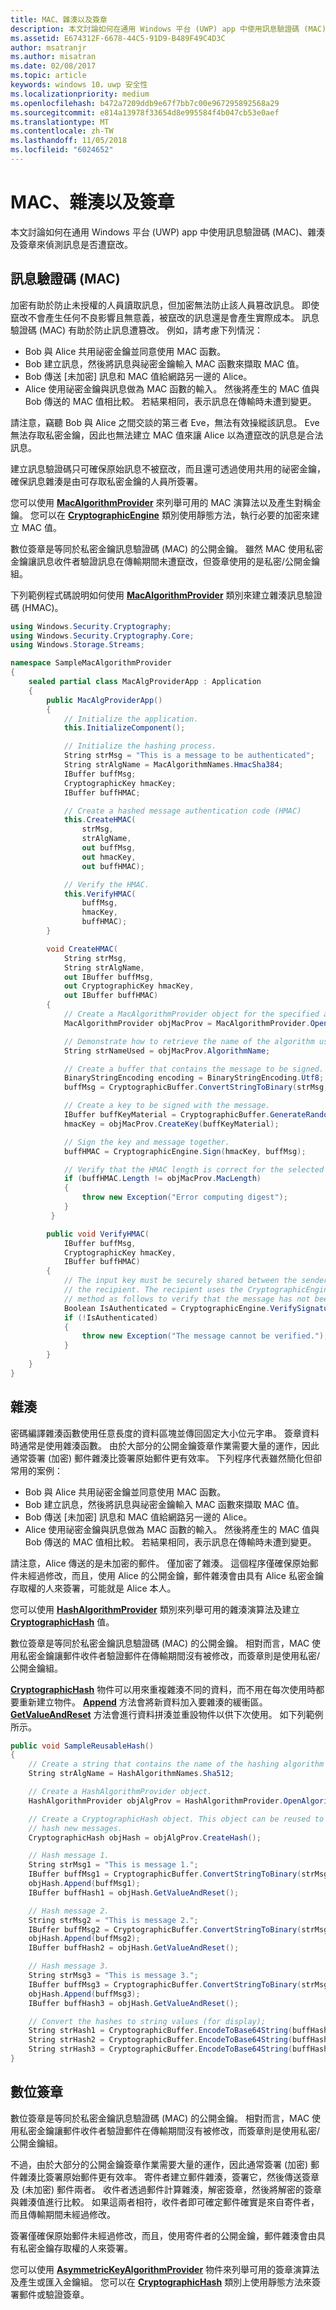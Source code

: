 ```yaml
---
title: MAC、雜湊以及簽章
description: 本文討論如何在通用 Windows 平台 (UWP) app 中使用訊息驗證碼 (MAC)、雜湊及簽章來偵測訊息是否遭竄改。
ms.assetid: E674312F-6678-44C5-91D9-B489F49C4D3C
author: msatranjr
ms.author: misatran
ms.date: 02/08/2017
ms.topic: article
keywords: windows 10，uwp 安全性
ms.localizationpriority: medium
ms.openlocfilehash: b472a7209ddb9e67f7bb7c00e967295892568a29
ms.sourcegitcommit: e814a13978f33654d8e995584f4b047cb53e0aef
ms.translationtype: MT
ms.contentlocale: zh-TW
ms.lasthandoff: 11/05/2018
ms.locfileid: "6024652"
---
```

# <a name="macs-hashes-and-signatures"></a>MAC、雜湊以及簽章




本文討論如何在通用 Windows 平台 (UWP) app 中使用訊息驗證碼 (MAC)、雜湊及簽章來偵測訊息是否遭竄改。

## <a name="message-authentication-codes-macs"></a>訊息驗證碼 (MAC)


加密有助於防止未授權的人員讀取訊息，但加密無法防止該人員篡改訊息。 即使竄改不會產生任何不良影響且無意義，被竄改的訊息還是會產生實際成本。 訊息驗證碼 (MAC) 有助於防止訊息遭篡改。 例如，請考慮下列情況：

-   Bob 與 Alice 共用祕密金鑰並同意使用 MAC 函數。
-   Bob 建立訊息，然後將訊息與祕密金鑰輸入 MAC 函數來擷取 MAC 值。
-   Bob 傳送 \[未加密\] 訊息和 MAC 值給網路另一邊的 Alice。
-   Alice 使用祕密金鑰與訊息做為 MAC 函數的輸入。 然後將產生的 MAC 值與 Bob 傳送的 MAC 值相比較。 若結果相同，表示訊息在傳輸時未遭到變更。

請注意，竊聽 Bob 與 Alice 之間交談的第三者 Eve，無法有效操縱該訊息。 Eve 無法存取私密金鑰，因此也無法建立 MAC 值來讓 Alice 以為遭竄改的訊息是合法訊息。

建立訊息驗證碼只可確保原始訊息不被竄改，而且還可透過使用共用的祕密金鑰，確保訊息雜湊是由可存取私密金鑰的人員所簽署。

您可以使用 [**MacAlgorithmProvider**](https://msdn.microsoft.com/library/windows/apps/br241530) 來列舉可用的 MAC 演算法以及產生對稱金鑰。 您可以在 [**CryptographicEngine**](https://msdn.microsoft.com/library/windows/apps/br241490) 類別使用靜態方法，執行必要的加密來建立 MAC 值。

數位簽章是等同於私密金鑰訊息驗證碼 (MAC) 的公開金鑰。 雖然 MAC 使用私密金鑰讓訊息收件者驗證訊息在傳輸期間未遭竄改，但簽章使用的是私密/公開金鑰組。

下列範例程式碼說明如何使用 [**MacAlgorithmProvider**](https://msdn.microsoft.com/library/windows/apps/br241530) 類別來建立雜湊訊息驗證碼 (HMAC)。

```cs
using Windows.Security.Cryptography;
using Windows.Security.Cryptography.Core;
using Windows.Storage.Streams;

namespace SampleMacAlgorithmProvider
{
    sealed partial class MacAlgProviderApp : Application
    {
        public MacAlgProviderApp()
        {
            // Initialize the application.
            this.InitializeComponent();

            // Initialize the hashing process.
            String strMsg = "This is a message to be authenticated";
            String strAlgName = MacAlgorithmNames.HmacSha384;
            IBuffer buffMsg;
            CryptographicKey hmacKey;
            IBuffer buffHMAC;

            // Create a hashed message authentication code (HMAC)
            this.CreateHMAC(
                strMsg,
                strAlgName,
                out buffMsg,
                out hmacKey,
                out buffHMAC);

            // Verify the HMAC.
            this.VerifyHMAC(
                buffMsg,
                hmacKey,
                buffHMAC);
        }

        void CreateHMAC(
            String strMsg,
            String strAlgName,
            out IBuffer buffMsg,
            out CryptographicKey hmacKey,
            out IBuffer buffHMAC)
        {
            // Create a MacAlgorithmProvider object for the specified algorithm.
            MacAlgorithmProvider objMacProv = MacAlgorithmProvider.OpenAlgorithm(strAlgName);

            // Demonstrate how to retrieve the name of the algorithm used.
            String strNameUsed = objMacProv.AlgorithmName;

            // Create a buffer that contains the message to be signed.
            BinaryStringEncoding encoding = BinaryStringEncoding.Utf8;
            buffMsg = CryptographicBuffer.ConvertStringToBinary(strMsg, encoding);

            // Create a key to be signed with the message.
            IBuffer buffKeyMaterial = CryptographicBuffer.GenerateRandom(objMacProv.MacLength);
            hmacKey = objMacProv.CreateKey(buffKeyMaterial);

            // Sign the key and message together.
            buffHMAC = CryptographicEngine.Sign(hmacKey, buffMsg);

            // Verify that the HMAC length is correct for the selected algorithm
            if (buffHMAC.Length != objMacProv.MacLength)
            {
                throw new Exception("Error computing digest");
            }
         }

        public void VerifyHMAC(
            IBuffer buffMsg,
            CryptographicKey hmacKey,
            IBuffer buffHMAC)
        {
            // The input key must be securely shared between the sender of the HMAC and 
            // the recipient. The recipient uses the CryptographicEngine.VerifySignature() 
            // method as follows to verify that the message has not been altered in transit.
            Boolean IsAuthenticated = CryptographicEngine.VerifySignature(hmacKey, buffMsg, buffHMAC);
            if (!IsAuthenticated)
            {
                throw new Exception("The message cannot be verified.");
            }
        }
    }
}
```

## <a name="hashes"></a>雜湊


密碼編譯雜湊函數使用任意長度的資料區塊並傳回固定大小位元字串。 簽章資料時通常是使用雜湊函數。 由於大部分的公開金鑰簽章作業需要大量的運作，因此通常簽署 (加密) 郵件雜湊比簽署原始郵件更有效率。 下列程序代表雖然簡化但卻常用的案例：

-   Bob 與 Alice 共用祕密金鑰並同意使用 MAC 函數。
-   Bob 建立訊息，然後將訊息與祕密金鑰輸入 MAC 函數來擷取 MAC 值。
-   Bob 傳送 \[未加密\] 訊息和 MAC 值給網路另一邊的 Alice。
-   Alice 使用祕密金鑰與訊息做為 MAC 函數的輸入。 然後將產生的 MAC 值與 Bob 傳送的 MAC 值相比較。 若結果相同，表示訊息在傳輸時未遭到變更。

請注意，Alice 傳送的是未加密的郵件。 僅加密了雜湊。 這個程序僅確保原始郵件未經過修改，而且，使用 Alice 的公開金鑰，郵件雜湊會由具有 Alice 私密金鑰存取權的人來簽署，可能就是 Alice 本人。

您可以使用 [**HashAlgorithmProvider**](https://msdn.microsoft.com/library/windows/apps/br241511) 類別來列舉可用的雜湊演算法及建立 [**CryptographicHash**](https://msdn.microsoft.com/library/windows/apps/br241498) 值。

數位簽章是等同於私密金鑰訊息驗證碼 (MAC) 的公開金鑰。 相對而言，MAC 使用私密金鑰讓郵件收件者驗證郵件在傳輸期間沒有被修改，而簽章則是使用私密/公開金鑰組。

[**CryptographicHash**](https://msdn.microsoft.com/library/windows/apps/br241498) 物件可以用來重複雜湊不同的資料，而不用在每次使用時都要重新建立物件。 [**Append**](https://msdn.microsoft.com/library/windows/apps/br241499) 方法會將新資料加入要雜湊的緩衝區。 [**GetValueAndReset**](https://msdn.microsoft.com/library/windows/apps/hh701376) 方法會進行資料拼湊並重設物件以供下次使用。 如下列範例所示。

```cs
public void SampleReusableHash()
{
    // Create a string that contains the name of the hashing algorithm to use.
    String strAlgName = HashAlgorithmNames.Sha512;

    // Create a HashAlgorithmProvider object.
    HashAlgorithmProvider objAlgProv = HashAlgorithmProvider.OpenAlgorithm(strAlgName);

    // Create a CryptographicHash object. This object can be reused to continually
    // hash new messages.
    CryptographicHash objHash = objAlgProv.CreateHash();

    // Hash message 1.
    String strMsg1 = "This is message 1.";
    IBuffer buffMsg1 = CryptographicBuffer.ConvertStringToBinary(strMsg1, BinaryStringEncoding.Utf16BE);
    objHash.Append(buffMsg1);
    IBuffer buffHash1 = objHash.GetValueAndReset();

    // Hash message 2.
    String strMsg2 = "This is message 2.";
    IBuffer buffMsg2 = CryptographicBuffer.ConvertStringToBinary(strMsg2, BinaryStringEncoding.Utf16BE);
    objHash.Append(buffMsg2);
    IBuffer buffHash2 = objHash.GetValueAndReset();

    // Hash message 3.
    String strMsg3 = "This is message 3.";
    IBuffer buffMsg3 = CryptographicBuffer.ConvertStringToBinary(strMsg3, BinaryStringEncoding.Utf16BE);
    objHash.Append(buffMsg3);
    IBuffer buffHash3 = objHash.GetValueAndReset();

    // Convert the hashes to string values (for display);
    String strHash1 = CryptographicBuffer.EncodeToBase64String(buffHash1);
    String strHash2 = CryptographicBuffer.EncodeToBase64String(buffHash2);
    String strHash3 = CryptographicBuffer.EncodeToBase64String(buffHash3);
}

```

## <a name="digital-signatures"></a>數位簽章


數位簽章是等同於私密金鑰訊息驗證碼 (MAC) 的公開金鑰。 相對而言，MAC 使用私密金鑰讓郵件收件者驗證郵件在傳輸期間沒有被修改，而簽章則是使用私密/公開金鑰組。

不過，由於大部分的公開金鑰簽章作業需要大量的運作，因此通常簽署 (加密) 郵件雜湊比簽署原始郵件更有效率。 寄件者建立郵件雜湊，簽署它，然後傳送簽章及 (未加密) 郵件兩者。 收件者透過郵件計算雜湊，解密簽章，然後將解密的簽章與雜湊值進行比較。 如果這兩者相符，收件者即可確定郵件確實是來自寄件者，而且傳輸期間未經過修改。

簽署僅確保原始郵件未經過修改，而且，使用寄件者的公開金鑰，郵件雜湊會由具有私密金鑰存取權的人來簽署。

您可以使用 [**AsymmetricKeyAlgorithmProvider**](https://msdn.microsoft.com/library/windows/apps/br241478) 物件來列舉可用的簽章演算法及產生或匯入金鑰組。 您可以在 [**CryptographicHash**](https://msdn.microsoft.com/library/windows/apps/br241498) 類別上使用靜態方法來簽署郵件或驗證簽章。